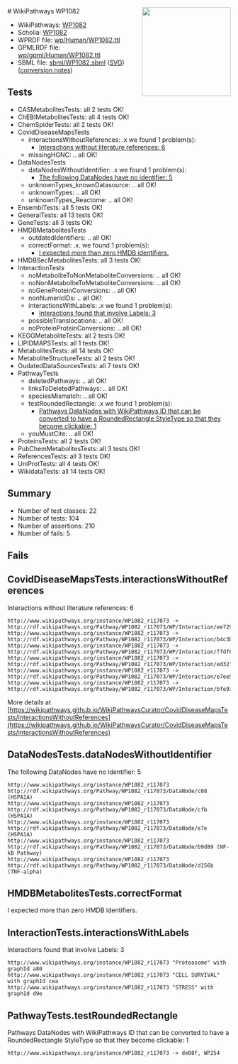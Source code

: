 <img style="float: right; width: 200px" src="../logo.png" />
# WikiPathways WP1082

* WikiPathways: [WP1082](https://identifiers.org/wikipathways:WP1082)
* Scholia: [WP1082](https://scholia.toolforge.org/wikipathways/WP1082)
* WPRDF file: [wp/Human/WP1082.ttl](../wp/Human/WP1082.ttl)
* GPMLRDF file: [wp/gpml/Human/WP1082.ttl](../wp/gpml/Human/WP1082.ttl)
* SBML file: [sbml/WP1082.sbml](../sbml/WP1082.sbml) ([SVG](../sbml/WP1082.svg)) ([conversion notes](../sbml/WP1082.txt))

## Tests
* CASMetabolitesTests: all 2 tests OK!
* ChEBIMetabolitesTests: all 4 tests OK!
* ChemSpiderTests: all 2 tests OK!
* CovidDiseaseMapsTests
    * interactionsWithoutReferences: .x we found 1 problem(s):
        * [Interactions without literature references: 6](#2e295934)
    * missingHGNC: .. all OK!
* DataNodesTests
    * dataNodesWithoutIdentifier: .x we found 1 problem(s):
        * [The following DataNodes have no identifier: 5](#d2d32fa4)
    * unknownTypes_knownDatasource: .. all OK!
    * unknownTypes: .. all OK!
    * unknownTypes_Reactome: .. all OK!
* EnsemblTests: all 5 tests OK!
* GeneralTests: all 13 tests OK!
* GeneTests: all 3 tests OK!
* HMDBMetabolitesTests
    * outdatedIdentifiers: .. all OK!
    * correctFormat: .x. we found 1 problem(s):
        * [I expected more than zero HMDB identifiers.](#ad154c1e)
* HMDBSecMetabolitesTests: all 3 tests OK!
* InteractionTests
    * noMetaboliteToNonMetaboliteConversions: .. all OK!
    * noNonMetaboliteToMetaboliteConversions: .. all OK!
    * noGeneProteinConversions: .. all OK!
    * nonNumericIDs: .. all OK!
    * interactionsWithLabels: .x we found 1 problem(s):
        * [Interactions found that involve Labels: 3](#630d267a)
    * possibleTranslocations: .. all OK!
    * noProteinProteinConversions: .. all OK!
* KEGGMetaboliteTests: all 2 tests OK!
* LIPIDMAPSTests: all 1 tests OK!
* MetabolitesTests: all 14 tests OK!
* MetaboliteStructureTests: all 2 tests OK!
* OudatedDataSourcesTests: all 7 tests OK!
* PathwayTests
    * deletedPathways: .. all OK!
    * linksToDeletedPathways: .. all OK!
    * speciesMismatch: .. all OK!
    * testRoundedRectangle: .x we found 1 problem(s):
        * [Pathways DataNodes with WikiPathways ID that can be converted to have a RoundedRectangle StyleType so that they become clickable: 1](#9fbad3cb)
    * youMustCite: .. all OK!
* ProteinsTests: all 2 tests OK!
* PubChemMetabolitesTests: all 3 tests OK!
* ReferencesTests: all 3 tests OK!
* UniProtTests: all 4 tests OK!
* WikidataTests: all 14 tests OK!


## Summary

* Number of test classes: 22
* Number of tests: 104
* Number of assertions: 210
* Number of fails: 5

## Fails

<a name="2e295934" />

## CovidDiseaseMapsTests.interactionsWithoutReferences

Interactions without literature references: 6
```
http://www.wikipathways.org/instance/WP1082_r117073 -> http://rdf.wikipathways.org/Pathway/WP1082_r117073/WP/Interaction/ee729
http://www.wikipathways.org/instance/WP1082_r117073 -> http://rdf.wikipathways.org/Pathway/WP1082_r117073/WP/Interaction/b4c3b
http://www.wikipathways.org/instance/WP1082_r117073 -> http://rdf.wikipathways.org/Pathway/WP1082_r117073/WP/Interaction/ffdf6
http://www.wikipathways.org/instance/WP1082_r117073 -> http://rdf.wikipathways.org/Pathway/WP1082_r117073/WP/Interaction/ed32f
http://www.wikipathways.org/instance/WP1082_r117073 -> http://rdf.wikipathways.org/Pathway/WP1082_r117073/WP/Interaction/e7ee5
http://www.wikipathways.org/instance/WP1082_r117073 -> http://rdf.wikipathways.org/Pathway/WP1082_r117073/WP/Interaction/bfe93
```

More details at [https://wikipathways.github.io/WikiPathwaysCurator/CovidDiseaseMapsTests/interactionsWithoutReferences](https://wikipathways.github.io/WikiPathwaysCurator/CovidDiseaseMapsTests/interactionsWithoutReferences)

<a name="d2d32fa4" />

## DataNodesTests.dataNodesWithoutIdentifier

The following DataNodes have no identifier: 5
```
http://www.wikipathways.org/instance/WP1082_r117073 http://rdf.wikipathways.org/Pathway/WP1082_r117073/DataNode/c08 (HSPA1A)
http://www.wikipathways.org/instance/WP1082_r117073 http://rdf.wikipathways.org/Pathway/WP1082_r117073/DataNode/cfb (HSPA1A)
http://www.wikipathways.org/instance/WP1082_r117073 http://rdf.wikipathways.org/Pathway/WP1082_r117073/DataNode/e7e (HSPA1A)
http://www.wikipathways.org/instance/WP1082_r117073 http://rdf.wikipathways.org/Pathway/WP1082_r117073/DataNode/b9d89 (NF-kB Pathway)
http://www.wikipathways.org/instance/WP1082_r117073 http://rdf.wikipathways.org/Pathway/WP1082_r117073/DataNode/d156b (TNF-alpha)
```

<a name="ad154c1e" />

## HMDBMetabolitesTests.correctFormat

I expected more than zero HMDB identifiers.
<a name="630d267a" />

## InteractionTests.interactionsWithLabels

Interactions found that involve Labels: 3
```
http://www.wikipathways.org/instance/WP1082_r117073 "Proteasome" with graphId a80
http://www.wikipathways.org/instance/WP1082_r117073 "CELL SURVIVAL" with graphId cea
http://www.wikipathways.org/instance/WP1082_r117073 "STRESS" with graphId d9e
```

<a name="9fbad3cb" />

## PathwayTests.testRoundedRectangle

Pathways DataNodes with WikiPathways ID that can be converted to have a RoundedRectangle StyleType so that they become clickable: 1
```
http://www.wikipathways.org/instance/WP1082_r117073 -> de08f, WP254
 ```

